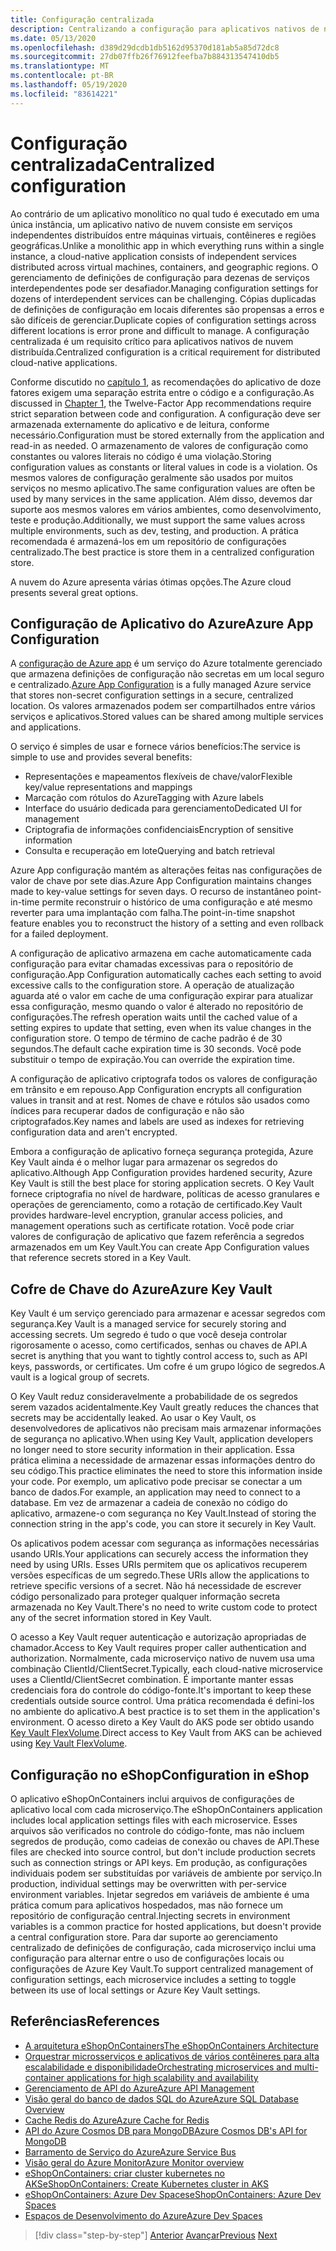 ```yaml
---
title: Configuração centralizada
description: Centralizando a configuração para aplicativos nativos de nuvem usando o Azure App Configuration e o cofre AzureKey.
ms.date: 05/13/2020
ms.openlocfilehash: d389d29dcdb1db5162d95370d181ab5a85d72dc8
ms.sourcegitcommit: 27db07ffb26f76912feefba7b884313547410db5
ms.translationtype: MT
ms.contentlocale: pt-BR
ms.lasthandoff: 05/19/2020
ms.locfileid: "83614221"
---
```

# <a name="centralized-configuration"></a><span data-ttu-id="ab20e-103">Configuração centralizada</span><span class="sxs-lookup"><span data-stu-id="ab20e-103">Centralized configuration</span></span>

<span data-ttu-id="ab20e-104">Ao contrário de um aplicativo monolítico no qual tudo é executado em uma única instância, um aplicativo nativo de nuvem consiste em serviços independentes distribuídos entre máquinas virtuais, contêineres e regiões geográficas.</span><span class="sxs-lookup"><span data-stu-id="ab20e-104">Unlike a monolithic app in which everything runs within a single instance, a cloud-native application consists of independent services distributed across virtual machines, containers, and geographic regions.</span></span> <span data-ttu-id="ab20e-105">O gerenciamento de definições de configuração para dezenas de serviços interdependentes pode ser desafiador.</span><span class="sxs-lookup"><span data-stu-id="ab20e-105">Managing configuration settings for dozens of interdependent services can be challenging.</span></span> <span data-ttu-id="ab20e-106">Cópias duplicadas de definições de configuração em locais diferentes são propensas a erros e são difíceis de gerenciar.</span><span class="sxs-lookup"><span data-stu-id="ab20e-106">Duplicate copies of configuration settings across different locations is error prone and difficult to manage.</span></span> <span data-ttu-id="ab20e-107">A configuração centralizada é um requisito crítico para aplicativos nativos de nuvem distribuída.</span><span class="sxs-lookup"><span data-stu-id="ab20e-107">Centralized configuration is a critical requirement for distributed cloud-native applications.</span></span>

<span data-ttu-id="ab20e-108">Conforme discutido no [capítulo 1](introduction.md), as recomendações do aplicativo de doze fatores exigem uma separação estrita entre o código e a configuração.</span><span class="sxs-lookup"><span data-stu-id="ab20e-108">As discussed in [Chapter 1](introduction.md), the Twelve-Factor App recommendations require strict separation between code and configuration.</span></span> <span data-ttu-id="ab20e-109">A configuração deve ser armazenada externamente do aplicativo e de leitura, conforme necessário.</span><span class="sxs-lookup"><span data-stu-id="ab20e-109">Configuration must be stored externally from the application and read-in as needed.</span></span> <span data-ttu-id="ab20e-110">O armazenamento de valores de configuração como constantes ou valores literais no código é uma violação.</span><span class="sxs-lookup"><span data-stu-id="ab20e-110">Storing configuration values as constants or literal values in code is a violation.</span></span> <span data-ttu-id="ab20e-111">Os mesmos valores de configuração geralmente são usados por muitos serviços no mesmo aplicativo.</span><span class="sxs-lookup"><span data-stu-id="ab20e-111">The same configuration values are often be used by many services in the same application.</span></span> <span data-ttu-id="ab20e-112">Além disso, devemos dar suporte aos mesmos valores em vários ambientes, como desenvolvimento, teste e produção.</span><span class="sxs-lookup"><span data-stu-id="ab20e-112">Additionally, we must support the same values across multiple environments, such as dev, testing, and production.</span></span> <span data-ttu-id="ab20e-113">A prática recomendada é armazená-los em um repositório de configurações centralizado.</span><span class="sxs-lookup"><span data-stu-id="ab20e-113">The best practice is store them in a centralized configuration store.</span></span>

<span data-ttu-id="ab20e-114">A nuvem do Azure apresenta várias ótimas opções.</span><span class="sxs-lookup"><span data-stu-id="ab20e-114">The Azure cloud presents several great options.</span></span>

## <a name="azure-app-configuration"></a><span data-ttu-id="ab20e-115">Configuração de Aplicativo do Azure</span><span class="sxs-lookup"><span data-stu-id="ab20e-115">Azure App Configuration</span></span>

<span data-ttu-id="ab20e-116">A [configuração de Azure app](https://docs.microsoft.com/azure/azure-app-configuration/overview) é um serviço do Azure totalmente gerenciado que armazena definições de configuração não secretas em um local seguro e centralizado.</span><span class="sxs-lookup"><span data-stu-id="ab20e-116">[Azure App Configuration](https://docs.microsoft.com/azure/azure-app-configuration/overview) is a fully managed Azure service that stores non-secret configuration settings in a secure, centralized location.</span></span> <span data-ttu-id="ab20e-117">Os valores armazenados podem ser compartilhados entre vários serviços e aplicativos.</span><span class="sxs-lookup"><span data-stu-id="ab20e-117">Stored values can be shared among multiple services and applications.</span></span>

<span data-ttu-id="ab20e-118">O serviço é simples de usar e fornece vários benefícios:</span><span class="sxs-lookup"><span data-stu-id="ab20e-118">The service is simple to use and provides several benefits:</span></span>

- <span data-ttu-id="ab20e-119">Representações e mapeamentos flexíveis de chave/valor</span><span class="sxs-lookup"><span data-stu-id="ab20e-119">Flexible key/value representations and mappings</span></span>
- <span data-ttu-id="ab20e-120">Marcação com rótulos do Azure</span><span class="sxs-lookup"><span data-stu-id="ab20e-120">Tagging with Azure labels</span></span>
- <span data-ttu-id="ab20e-121">Interface do usuário dedicada para gerenciamento</span><span class="sxs-lookup"><span data-stu-id="ab20e-121">Dedicated UI for management</span></span>
- <span data-ttu-id="ab20e-122">Criptografia de informações confidenciais</span><span class="sxs-lookup"><span data-stu-id="ab20e-122">Encryption of sensitive information</span></span>
- <span data-ttu-id="ab20e-123">Consulta e recuperação em lote</span><span class="sxs-lookup"><span data-stu-id="ab20e-123">Querying and batch retrieval</span></span>

<span data-ttu-id="ab20e-124">Azure App configuração mantém as alterações feitas nas configurações de valor de chave por sete dias.</span><span class="sxs-lookup"><span data-stu-id="ab20e-124">Azure App Configuration maintains changes made to key-value settings for seven days.</span></span> <span data-ttu-id="ab20e-125">O recurso de instantâneo point-in-time permite reconstruir o histórico de uma configuração e até mesmo reverter para uma implantação com falha.</span><span class="sxs-lookup"><span data-stu-id="ab20e-125">The point-in-time snapshot feature enables you to reconstruct the history of a setting and even rollback for a failed deployment.</span></span>

<span data-ttu-id="ab20e-126">A configuração de aplicativo armazena em cache automaticamente cada configuração para evitar chamadas excessivas para o repositório de configuração.</span><span class="sxs-lookup"><span data-stu-id="ab20e-126">App Configuration automatically caches each setting to avoid excessive calls to the configuration store.</span></span> <span data-ttu-id="ab20e-127">A operação de atualização aguarda até o valor em cache de uma configuração expirar para atualizar essa configuração, mesmo quando o valor é alterado no repositório de configurações.</span><span class="sxs-lookup"><span data-stu-id="ab20e-127">The refresh operation waits until the cached value of a setting expires to update that setting, even when its value changes in the configuration store.</span></span> <span data-ttu-id="ab20e-128">O tempo de término de cache padrão é de 30 segundos.</span><span class="sxs-lookup"><span data-stu-id="ab20e-128">The default cache expiration time is 30 seconds.</span></span> <span data-ttu-id="ab20e-129">Você pode substituir o tempo de expiração.</span><span class="sxs-lookup"><span data-stu-id="ab20e-129">You can override the expiration time.</span></span>

<span data-ttu-id="ab20e-130">A configuração de aplicativo criptografa todos os valores de configuração em trânsito e em repouso.</span><span class="sxs-lookup"><span data-stu-id="ab20e-130">App Configuration encrypts all configuration values in transit and at rest.</span></span> <span data-ttu-id="ab20e-131">Nomes de chave e rótulos são usados como índices para recuperar dados de configuração e não são criptografados.</span><span class="sxs-lookup"><span data-stu-id="ab20e-131">Key names and labels are used as indexes for retrieving configuration data and aren't encrypted.</span></span>

<span data-ttu-id="ab20e-132">Embora a configuração de aplicativo forneça segurança protegida, Azure Key Vault ainda é o melhor lugar para armazenar os segredos do aplicativo.</span><span class="sxs-lookup"><span data-stu-id="ab20e-132">Although App Configuration provides hardened security, Azure Key Vault is still the best place for storing application secrets.</span></span> <span data-ttu-id="ab20e-133">O Key Vault fornece criptografia no nível de hardware, políticas de acesso granulares e operações de gerenciamento, como a rotação de certificado.</span><span class="sxs-lookup"><span data-stu-id="ab20e-133">Key Vault provides hardware-level encryption, granular access policies, and management operations such as certificate rotation.</span></span> <span data-ttu-id="ab20e-134">Você pode criar valores de configuração de aplicativo que fazem referência a segredos armazenados em um Key Vault.</span><span class="sxs-lookup"><span data-stu-id="ab20e-134">You can create App Configuration values that reference secrets stored in a Key Vault.</span></span>

## <a name="azure-key-vault"></a><span data-ttu-id="ab20e-135">Cofre de Chave do Azure</span><span class="sxs-lookup"><span data-stu-id="ab20e-135">Azure Key Vault</span></span>

<span data-ttu-id="ab20e-136">Key Vault é um serviço gerenciado para armazenar e acessar segredos com segurança.</span><span class="sxs-lookup"><span data-stu-id="ab20e-136">Key Vault is a managed service for securely storing and accessing secrets.</span></span> <span data-ttu-id="ab20e-137">Um segredo é tudo o que você deseja controlar rigorosamente o acesso, como certificados, senhas ou chaves de API.</span><span class="sxs-lookup"><span data-stu-id="ab20e-137">A secret is anything that you want to tightly control access to, such as API keys, passwords, or certificates.</span></span> <span data-ttu-id="ab20e-138">Um cofre é um grupo lógico de segredos.</span><span class="sxs-lookup"><span data-stu-id="ab20e-138">A vault is a logical group of secrets.</span></span>

<span data-ttu-id="ab20e-139">O Key Vault reduz consideravelmente a probabilidade de os segredos serem vazados acidentalmente.</span><span class="sxs-lookup"><span data-stu-id="ab20e-139">Key Vault greatly reduces the chances that secrets may be accidentally leaked.</span></span> <span data-ttu-id="ab20e-140">Ao usar o Key Vault, os desenvolvedores de aplicativos não precisam mais armazenar informações de segurança no aplicativo.</span><span class="sxs-lookup"><span data-stu-id="ab20e-140">When using Key Vault, application developers no longer need to store security information in their application.</span></span> <span data-ttu-id="ab20e-141">Essa prática elimina a necessidade de armazenar essas informações dentro do seu código.</span><span class="sxs-lookup"><span data-stu-id="ab20e-141">This practice eliminates the need to store this information inside your code.</span></span> <span data-ttu-id="ab20e-142">Por exemplo, um aplicativo pode precisar se conectar a um banco de dados.</span><span class="sxs-lookup"><span data-stu-id="ab20e-142">For example, an application may need to connect to a database.</span></span> <span data-ttu-id="ab20e-143">Em vez de armazenar a cadeia de conexão no código do aplicativo, armazene-o com segurança no Key Vault.</span><span class="sxs-lookup"><span data-stu-id="ab20e-143">Instead of storing the connection string in the app's code, you can store it securely in Key Vault.</span></span>

<span data-ttu-id="ab20e-144">Os aplicativos podem acessar com segurança as informações necessárias usando URIs.</span><span class="sxs-lookup"><span data-stu-id="ab20e-144">Your applications can securely access the information they need by using URIs.</span></span> <span data-ttu-id="ab20e-145">Esses URIs permitem que os aplicativos recuperem versões específicas de um segredo.</span><span class="sxs-lookup"><span data-stu-id="ab20e-145">These URIs allow the applications to retrieve specific versions of a secret.</span></span> <span data-ttu-id="ab20e-146">Não há necessidade de escrever código personalizado para proteger qualquer informação secreta armazenada no Key Vault.</span><span class="sxs-lookup"><span data-stu-id="ab20e-146">There's no need to write custom code to protect any of the secret information stored in Key Vault.</span></span>

<span data-ttu-id="ab20e-147">O acesso a Key Vault requer autenticação e autorização apropriadas de chamador.</span><span class="sxs-lookup"><span data-stu-id="ab20e-147">Access to Key Vault requires proper caller authentication and authorization.</span></span> <span data-ttu-id="ab20e-148">Normalmente, cada microserviço nativo de nuvem usa uma combinação ClientId/ClientSecret.</span><span class="sxs-lookup"><span data-stu-id="ab20e-148">Typically, each cloud-native microservice uses a ClientId/ClientSecret combination.</span></span> <span data-ttu-id="ab20e-149">É importante manter essas credenciais fora do controle do código-fonte.</span><span class="sxs-lookup"><span data-stu-id="ab20e-149">It's important to keep these credentials outside source control.</span></span> <span data-ttu-id="ab20e-150">Uma prática recomendada é defini-los no ambiente do aplicativo.</span><span class="sxs-lookup"><span data-stu-id="ab20e-150">A best practice is to set them in  the application's environment.</span></span> <span data-ttu-id="ab20e-151">O acesso direto a Key Vault do AKS pode ser obtido usando [Key Vault FlexVolume](https://github.com/Azure/kubernetes-keyvault-flexvol).</span><span class="sxs-lookup"><span data-stu-id="ab20e-151">Direct access to Key Vault from AKS can be achieved using [Key Vault FlexVolume](https://github.com/Azure/kubernetes-keyvault-flexvol).</span></span>

## <a name="configuration-in-eshop"></a><span data-ttu-id="ab20e-152">Configuração no eShop</span><span class="sxs-lookup"><span data-stu-id="ab20e-152">Configuration in eShop</span></span>

<span data-ttu-id="ab20e-153">O aplicativo eShopOnContainers inclui arquivos de configurações de aplicativo local com cada microserviço.</span><span class="sxs-lookup"><span data-stu-id="ab20e-153">The eShopOnContainers application includes local application settings files with each microservice.</span></span> <span data-ttu-id="ab20e-154">Esses arquivos são verificados no controle do código-fonte, mas não incluem segredos de produção, como cadeias de conexão ou chaves de API.</span><span class="sxs-lookup"><span data-stu-id="ab20e-154">These files are checked into source control, but don't include production secrets such as connection strings or API keys.</span></span> <span data-ttu-id="ab20e-155">Em produção, as configurações individuais podem ser substituídas por variáveis de ambiente por serviço.</span><span class="sxs-lookup"><span data-stu-id="ab20e-155">In production, individual settings may be overwritten with per-service environment variables.</span></span> <span data-ttu-id="ab20e-156">Injetar segredos em variáveis de ambiente é uma prática comum para aplicativos hospedados, mas não fornece um repositório de configuração central.</span><span class="sxs-lookup"><span data-stu-id="ab20e-156">Injecting secrets in environment variables is a common practice for hosted applications, but doesn't provide a central configuration store.</span></span> <span data-ttu-id="ab20e-157">Para dar suporte ao gerenciamento centralizado de definições de configuração, cada microserviço inclui uma configuração para alternar entre o uso de configurações locais ou configurações de Azure Key Vault.</span><span class="sxs-lookup"><span data-stu-id="ab20e-157">To support centralized management of configuration settings, each microservice includes a setting to toggle between its use of local settings or Azure Key Vault settings.</span></span>

## <a name="references"></a><span data-ttu-id="ab20e-158">Referências</span><span class="sxs-lookup"><span data-stu-id="ab20e-158">References</span></span>

- [<span data-ttu-id="ab20e-159">A arquitetura eShopOnContainers</span><span class="sxs-lookup"><span data-stu-id="ab20e-159">The eShopOnContainers Architecture</span></span>](https://github.com/dotnet-architecture/eShopOnContainers/wiki/Architecture)
- [<span data-ttu-id="ab20e-160">Orquestrar microsserviços e aplicativos de vários contêineres para alta escalabilidade e disponibilidade</span><span class="sxs-lookup"><span data-stu-id="ab20e-160">Orchestrating microservices and multi-container applications for high scalability and availability</span></span>](https://docs.microsoft.com/dotnet/architecture/microservices/architect-microservice-container-applications/scalable-available-multi-container-microservice-applications)
- [<span data-ttu-id="ab20e-161">Gerenciamento de API do Azure</span><span class="sxs-lookup"><span data-stu-id="ab20e-161">Azure API Management</span></span>](https://docs.microsoft.com/azure/api-management/api-management-key-concepts)
- [<span data-ttu-id="ab20e-162">Visão geral do banco de dados SQL do Azure</span><span class="sxs-lookup"><span data-stu-id="ab20e-162">Azure SQL Database Overview</span></span>](https://docs.microsoft.com/azure/sql-database/sql-database-technical-overview)
- [<span data-ttu-id="ab20e-163">Cache Redis do Azure</span><span class="sxs-lookup"><span data-stu-id="ab20e-163">Azure Cache for Redis</span></span>](https://azure.microsoft.com/services/cache/)
- [<span data-ttu-id="ab20e-164">API do Azure Cosmos DB para MongoDB</span><span class="sxs-lookup"><span data-stu-id="ab20e-164">Azure Cosmos DB's API for MongoDB</span></span>](https://docs.microsoft.com/azure/cosmos-db/mongodb-introduction)
- [<span data-ttu-id="ab20e-165">Barramento de Serviço do Azure</span><span class="sxs-lookup"><span data-stu-id="ab20e-165">Azure Service Bus</span></span>](https://docs.microsoft.com/azure/service-bus-messaging/service-bus-messaging-overview)
- [<span data-ttu-id="ab20e-166">Visão geral do Azure Monitor</span><span class="sxs-lookup"><span data-stu-id="ab20e-166">Azure Monitor overview</span></span>](https://docs.microsoft.com/azure/azure-monitor/overview)
- <span data-ttu-id="ab20e-167">[eShopOnContainers: criar cluster kubernetes no AKS](https://github.com/dotnet-architecture/eShopOnContainers/wiki/Deploy-to-Azure-Kubernetes-Service-(AKS)#create-kubernetes-cluster-in-aks)</span><span class="sxs-lookup"><span data-stu-id="ab20e-167">[eShopOnContainers: Create Kubernetes cluster in AKS](https://github.com/dotnet-architecture/eShopOnContainers/wiki/Deploy-to-Azure-Kubernetes-Service-(AKS)#create-kubernetes-cluster-in-aks)</span></span>
- [<span data-ttu-id="ab20e-168">eShopOnContainers: Azure Dev Spaces</span><span class="sxs-lookup"><span data-stu-id="ab20e-168">eShopOnContainers: Azure Dev Spaces</span></span>](https://github.com/dotnet-architecture/eShopOnContainers/wiki/Azure-Dev-Spaces)
- [<span data-ttu-id="ab20e-169">Espaços de Desenvolvimento do Azure</span><span class="sxs-lookup"><span data-stu-id="ab20e-169">Azure Dev Spaces</span></span>](https://docs.microsoft.com/azure/dev-spaces/about)

>[!div class="step-by-step"]
><span data-ttu-id="ab20e-170">[Anterior](deploy-eshoponcontainers-azure.md) 
> [Avançar](scale-applications.md)</span><span class="sxs-lookup"><span data-stu-id="ab20e-170">[Previous](deploy-eshoponcontainers-azure.md)
[Next](scale-applications.md)</span></span>
